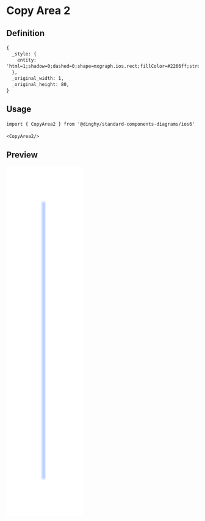 # Copy Area 2

## Definition

```
{
  _style: { 
    entity: 'html=1;shadow=0;dashed=0;shape=mxgraph.ios.rect;fillColor=#2266ff;strokeColor=none;opacity=30;sketch=0;',
  },
  _original_width: 1,
  _original_height: 80,
}
```

## Usage

```
import { CopyArea2 } from '@dinghy/standard-components-diagrams/ios6'

<CopyArea2/>
```

## Preview

<img src="./copy-area-2.png" width="200"/>
